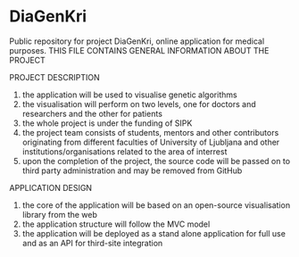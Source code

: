 # DiaGenKri
Public repository for project DiaGenKri, online application for medical purposes.
THIS FILE CONTAINS GENERAL INFORMATION ABOUT THE PROJECT

PROJECT DESCRIPTION

1. the application will be used to visualise genetic algorithms
2. the visualisation will perform on two levels, one for doctors and researchers and the other for patients
3. the whole project is under the funding of SIPK
4. the project team consists of students, mentors and other contributors originating from different faculties of University of Ljubljana and other institutions/organisations related to the area of interrest
5. upon the completion of the project, the source code will be passed on to third party administration and may be removed from GitHub

APPLICATION DESIGN

1. the core of the application will be based on an open-source visualisation library from the web
2. the application structure will follow the MVC model
3. the application will be deployed as a stand alone application for full use and as an API for third-site integration
